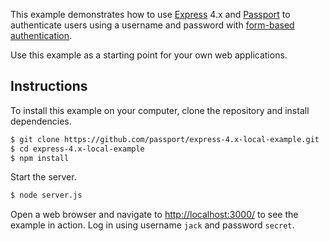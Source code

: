 This example demonstrates how to use [Express](http://expressjs.com/) 4.x and [Passport](http://passportjs.org/) to authenticate users using a username and password with [form-based authentication](https://en.wikipedia.org/wiki/HTTP%2BHTML_form-based_authentication).

Use this example as a starting point for your own web applications.

## Instructions

To install this example on your computer, clone the repository and install dependencies.

```bash
$ git clone https://github.com/passport/express-4.x-local-example.git
$ cd express-4.x-local-example
$ npm install
```

Start the server.

```bash
$ node server.js
```

Open a web browser and navigate to [http://localhost:3000/](http://127.0.0.1:3000/) to see the example in action.  Log in using username `jack` and password `secret`.


